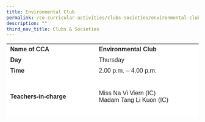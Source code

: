 ```yaml
---
title: Environmental Club
permalink: /co-curricular-activities/clubs-societies/environmental-club/
description: ""
third_nav_title: Clubs & Societies
---
```

<table border="0" style="box-sizing: inherit; border-collapse: collapse; border-spacing: 0px; max-width: 100%; color: rgb(34, 34, 34); font-family: &quot;Source Sans Pro&quot;, sans-serif; font-size: 16px; font-style: normal; font-variant-ligatures: normal; font-variant-caps: normal; font-weight: 400; letter-spacing: normal; orphans: 2; text-align: start; text-transform: none; white-space: normal; widows: 2; word-spacing: 0px; -webkit-text-stroke-width: 0px; background-color: rgb(255, 255, 255); text-decoration-thickness: initial; text-decoration-style: initial; text-decoration-color: initial; height: 193px; width: 792.225px;"><tbody style="box-sizing: inherit;"><tr style="box-sizing: inherit; background: rgb(255, 255, 255); height: 24px;"><td style="box-sizing: inherit; padding: 5px 10px; width: 364.962px; height: 24px;"><strong style="box-sizing: inherit; font-weight: 700;">Name of CCA</strong></td><td style="box-sizing: inherit; padding: 5px 10px; width: 426.263px; height: 24px;"><strong style="box-sizing: inherit; font-weight: 700;">Environmental Club</strong></td></tr><tr style="box-sizing: inherit; background: rgb(255, 255, 255); height: 24px;"><td style="box-sizing: inherit; padding: 5px 10px; width: 364.962px; height: 24px;"><strong style="box-sizing: inherit; font-weight: 700;">Day</strong></td><td style="box-sizing: inherit; padding: 5px 10px; width: 426.263px; height: 24px;">Thursday</td></tr><tr style="box-sizing: inherit; background: rgb(255, 255, 255); height: 24px;"><td style="box-sizing: inherit; padding: 5px 10px; width: 364.962px; height: 24px;"><strong style="box-sizing: inherit; font-weight: 700;">Time</strong></td><td style="box-sizing: inherit; padding: 5px 10px; width: 426.263px; height: 24px;">2.00 p.m. – 4.00 p.m.</td></tr><tr style="box-sizing: inherit; background: rgb(255, 255, 255); height: 108px;"><td style="box-sizing: inherit; padding: 5px 10px; width: 364.962px; height: 70px;"><strong style="box-sizing: inherit; font-weight: 700;">Teachers-in-charge</strong></td><td style="box-sizing: inherit; padding: 5px 10px; width: 426.263px; height: 70px;">Miss Na Vi Viern (IC)<br>Madam Tang Li Kuon (IC)</td></tr><tr style="box-sizing: inherit; background: rgb(255, 255, 255); height: 54px;"><td style="box-sizing: inherit; padding: 5px 10px; width: 364.962px; height: 54px;"><strong style="box-sizing: inherit; font-weight: 700;">Event / Activities participated</strong></td><td style="box-sizing: inherit; padding: 5px 10px; width: 426.263px; height: 54px;"><ul style="box-sizing: inherit;"><li style="box-sizing: inherit;">Participated in the Green Camp organised by Hwa Chong Institution.</li><li style="box-sizing: inherit;">Promoting of Earth Hour to CCA groups.</li></ul></td></tr><tr style="box-sizing: inherit; background: rgb(255, 255, 255); height: 37px;"><td style="box-sizing: inherit; padding: 5px 10px; width: 364.962px; height: 37px;"></td><td style="box-sizing: inherit; padding: 5px 10px; width: 426.263px; height: 37px;"></td></tr><tr style="box-sizing: inherit; background: rgb(255, 255, 255); height: 336px;"><td colspan="2" style="box-sizing: inherit; padding: 5px 10px; width: 791.225px; height: 336px;">The Environmental club in Nan Chiau Primary School is in its second year of recruitment and establishment. This year, the environmental club combines with the gardening club and students are engaged in both gardening and activities related to the environment. The students designed posters to encourage donation of spectacles as well as the drink tabs. Before Earth hour which falls on 25 March, students make use of CCA timing to promote supporting Earth hour to the various CCA groups. They make posters and learn to speak confidently as well as supporting their fellow club members when they are sharing.<p style="box-sizing: inherit; font-size: 1em;"></p><p style="box-sizing: inherit; font-size: 1em;">On 1 June, the environmental club members will be attending the 11<sup style="box-sizing: inherit; font-size: 12px; line-height: 0; position: relative; vertical-align: baseline; top: -0.5em;">th</sup><span>&nbsp;</span>Green camp organised by Hwa Chong institution. The theme of our camp this year is “Reducing Your Carbon Footprint!” Through the activities, we can increase the students’ awareness of the contributors to their carbon footprint and the simple daily decisions they can take to reduce it. We also hope to educate and instill a sense of responsibility among students to protect the environment. This camp aims to teach students the implications of human activities on the environment as well as impart to them good practices that they can adopt to save the environment. We hope that by the end of this 1-day camp, students will be aware of their impact on the environment and play an active role in caring for the environment.</p></td></tr></tbody></table>
